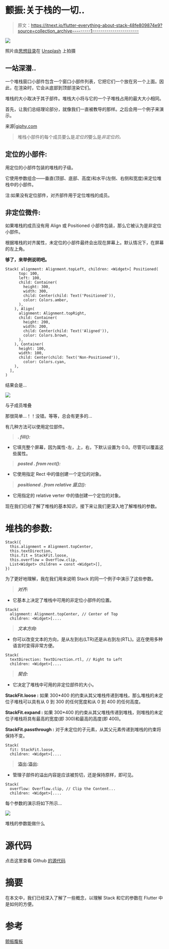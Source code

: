 # 颤振:关于栈的一切..

> 原文：<https://itnext.io/flutter-everything-about-stack-48fe809874e9?source=collection_archive---------1----------------------->

![](img/a6e8636b96ce046856f8933c31756bb0.png)

照片由[思想目录](https://unsplash.com/@thoughtcatalog?utm_source=medium&utm_medium=referral)在 [Unsplash](https://unsplash.com?utm_source=medium&utm_medium=referral) 上拍摄

## 一站深潜..

一个堆栈窗口小部件包含一个窗口小部件列表，它把它们一个放在另一个上面。因此，在渲染时，它会从底部到顶部渲染它们。

堆栈的大小取决于其子部件。堆栈大小将与它的一个子堆栈占用的最大大小相同。

首先，让我们总结理论部分，就像我们一直被教导的那样。之后会用一个例子来演示。

来源|[giphy.com](https://giphy.com/)

> 堆栈小部件的每个成员要么是*定位的*要么是*非定位的。*

## 定位的小部件:

用定位的小部件包装的堆栈的子级。

它使用参数组合——垂直(顶部、底部、高度)和水平(左侧、右侧和宽度)来定位堆栈中的小部件。

注:如果没有定位部件，对齐部件用于定位堆栈的成员。

## **非定位微件:**

如果堆栈的成员没有用 Align 或 Positioned 小部件包装，那么它被认为是非定位小部件。

根据堆栈的对齐属性，未定位的小部件最终会出现在屏幕上。默认情况下，在屏幕的左上角。

**够了，来举例说明吧。**

```
Stack( alignment: Alignment.topLeft, children: <Widget>[ Positioned(
      top: 100,
      left: 100,
      child: Container(
        height: 300,
        width: 300,
        child: Center(child: Text('Positioned')),
        color: Colors.amber,
      ),
    ), Align(
      alignment: Alignment.topRight,
      child: Container(
        height: 200,
        width: 200,
        child: Center(child: Text('Aligned')),
        color: Colors.brown,
      ),
    ), Container(
      height: 100,
      width: 100,
      child: Center(child: Text('Non-Positioned')),
        color: Colors.cyan,
    ),
  ],
)
```

结果会是…

![](img/d7385b2b2dedd95b13780eb9f2bb068f.png)

与子成员堆叠

那很简单…！！没错。等等，总会有更多的…

有几种方法可以使用定位部件。

> ***. fill():***

*   它填充整个屏幕，因为属性-左，上，右，下默认设置为 0.0。尽管可以覆盖这些属性。

> ***posted . from rect():***

*   它使用指定 Rect 中的值创建一个定位的对象。

> ***positioned . from relative 竖立():***

*   它用指定的 relative verter 中的值创建一个定位的对象。

现在我们已经了解了堆栈的基本知识，接下来让我们更深入地了解堆栈的参数。

# **堆栈的参数:**

```
Stack({
  this.alignment = Alignment.topCenter,
  this.textDirection,
  this.fit = StackFit.loose,
  this.overflow = Overflow.clip,
  List<Widget> children = const <Widget>[],
})
```

为了更好地理解，我在我们用来说明 Stack 的同一个例子中演示了这些参数。

> ***对齐:***

*   它基本上决定了堆栈中可用的非定位小部件的位置。

```
Stack(
  alignment: Alignment.topCenter, // Center of Top
  children: <Widget>[....
```

> ***文本方向:***

*   你可以改变文本的方向，是从左到右(LTR)还是从右到左(RTL)。这在使用多种语言时变得非常方便。

```
Stack(
  textDirection: TextDirection.rtl, // Right to Left
  children: <Widget>[....
```

> ***契合:***

*   它决定了堆栈中可用的非定位部件的大小。

**StackFit.loose :** 如果 300*400 的约束从其父堆栈传递到堆栈，那么堆栈的未定位子堆栈可以具有从 0 到 300 的任何宽度和从 0 到 400 的任何高度。

**StackFit.expand :** 如果 300*400 的约束从其父堆栈传递到堆栈，则堆栈的未定位子堆栈将具有最高的宽度(即 300)和最高的高度(即 400)。

**StackFit.passthrough :** 对于未定位的子元素，从其父元素传递到堆栈的约束将保持不变。

```
Stack(
  fit: StackFit.loose,
  children: <Widget>[....
```

> **溢出:溢出:**

*   管理子部件的溢出内容是应该被剪切，还是保持原样，即可见。

```
Stack(
  overflow: Overflow.clip, // Clip the Content...
  children: <Widget>[....
```

每个参数的演示将如下所示…

![](img/982550172b1c5fbc7b6cdb7f2fbe668a.png)

堆栈的参数能做什么

# 源代码

点击这里查看 Github [的源代码](https://gist.github.com/parth2107/4dc513b67425b2f9e67d5b96552bf7ec)

# 摘要

在本文中，我们已经深入了解了一些概念，以理解 Stack 和它的参数在 Flutter 中是如何的方便。

# 参考

[颤振腹板](https://api.flutter.dev/flutter/widgets/Stack-class.html)
